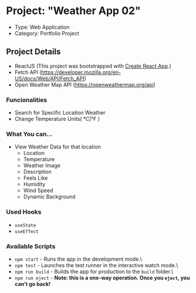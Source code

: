 # Project: "Weather App 02"

- Type: Web Application
- Category: Portfolio Project

## Project Details
- ReactJS (This project was bootstrapped with [Create React App](https://github.com/facebook/create-react-app).)
- Fetch API (https://developer.mozilla.org/en-US/docs/Web/API/Fetch_API)
- Open Weather Map API (https://openweathermap.org/api)

### Funcionalities
- Search for Specific Location Weather
- Change Temperature Units( °C|°F )

### What You can...
- View Weather Data for that location 
    - Location
    - Temperature
    - Weather Image
    - Description
    - Feels Like
    - Humidity
    - Wind Speed
    - Dynamic Background

### Used Hooks
- `useState`
- `useEffect`

### Available Scripts

- `npm start` - Runs the app in the development mode.\
- `npm test` - Launches the test runner in the interactive watch mode.\
- `npm run build` - Builds the app for production to the `build` folder.\
- `npm run eject` - **Note: this is a one-way operation. Once you `eject`, you can't go back!**
